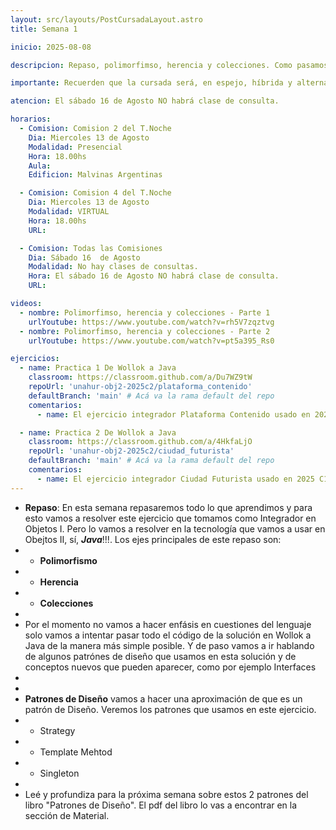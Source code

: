 ```yaml
---
layout: src/layouts/PostCursadaLayout.astro
title: Semana 1

inicio: 2025-08-08

descripcion: Repaso, polimorfimso, herencia y colecciones. Como pasamos de Wollok a Java.

importante: Recuerden que la cursada será, en espejo, híbrida y alternada. Es espejo porque para todos las comisiones se dan los mismos temas. Híbrida porque al clases presenciales y virtuales. Alternanda porque semana a semana cambia la modalidad de presencial a virtual y viceversa.

atencion: El sábado 16 de Agosto NO habrá clase de consulta.

horarios:
  - Comision: Comision 2 del T.Noche
    Dia: Miercoles 13 de Agosto
    Modalidad: Presencial
    Hora: 18.00hs
    Aula:
    Edificion: Malvinas Argentinas

  - Comision: Comision 4 del T.Noche
    Dia: Miercoles 13 de Agosto
    Modalidad: VIRTUAL
    Hora: 18.00hs
    URL:

  - Comision: Todas las Comisiones
    Dia: Sábado 16  de Agosto
    Modalidad: No hay clases de consultas.
    Hora: El sábado 16 de Agosto NO habrá clase de consulta.
    URL:

videos:
  - nombre: Polimorfimso, herencia y colecciones - Parte 1
    urlYoutube: https://www.youtube.com/watch?v=rh5V7zqztvg
  - nombre: Polimorfimso, herencia y colecciones - Parte 2
    urlYoutube: https://www.youtube.com/watch?v=pt5a395_Rs0

ejercicios:
  - name: Practica 1 De Wollok a Java
    classroom: https://classroom.github.com/a/Du7WZ9tW
    repoUrl: 'unahur-obj2-2025c2/plataforma_contenido'
    defaultBranch: 'main' # Acá va la rama default del repo
    comentarios:
      - name: El ejercicio integrador Plataforma Contenido usado en 2025 C1. Resolver en Clase

  - name: Practica 2 De Wollok a Java
    classroom: https://classroom.github.com/a/4HkfaLjO
    repoUrl: 'unahur-obj2-2025c2/ciudad_futurista'
    defaultBranch: 'main' # Acá va la rama default del repo
    comentarios:
      - name: El ejercicio integrador Ciudad Futurista usado en 2025 C1. Resolver com Tarea de Alumnos
---
```


- **Repaso**: En esta semana repasaremos todo lo que aprendimos y para esto vamos a resolver este ejercicio que tomamos como Integrador en Objetos I. Pero lo vamos a resolver en la tecnología que vamos a usar en Obejtos II, sí, **_Java_**!!!. Los ejes principales de este repaso son:
- - **Polimorfismo**
- - **Herencia**
- - **Colecciones**
-
- Por el momento no vamos a hacer enfásis en cuestiones del lenguaje solo vamos a intentar pasar todo el código de la solución en Wollok a Java de la manera más simple posible. Y de paso vamos a ir hablando de algunos patrónes de diseño que usamos en esta solución y de conceptos nuevos que pueden aparecer, como por ejemplo Interfaces
-
-
- **Patrones de Diseño** vamos a hacer una aproximación de que es un patrón de Diseño. Veremos los patrones que usamos en este ejercicio.
- - Strategy
- - Template Mehtod
- - Singleton
-
- Leé y profundiza para la próxima semana sobre estos 2 patrones del libro "Patrones de Diseño". El pdf del libro lo vas a encontrar en la sección de Material.
